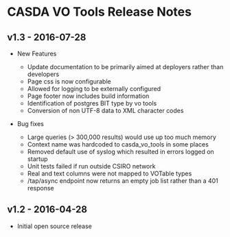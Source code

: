 # CASDA VO Tools Release Notes

## v1.3 - 2016-07-28

* New Features
    *   Update documentation to be primarily aimed at deployers rather than developers
    *   Page css is now configurable
    *   Allowed for logging to be externally configured
    *   Page footer now includes build information
    *   Identification of postgres BIT type by vo tools
    *   Conversion of non UTF-8 data to XML character codes 

* Bug fixes
    *   Large queries (> 300,000 results) would use up too much memory
    *   Context name was hardcoded to casda_vo_tools in some places
    *   Removed default use of syslog which resulted in errors logged on startup
    *   Unit tests failed if run outside CSIRO network
    *   Real and text columns were not mapped to VOTable types
    *   /tap/async endpoint now returns an empty job list rather than a 401 response

## v1.2 - 2016-04-28

* Initial open source release